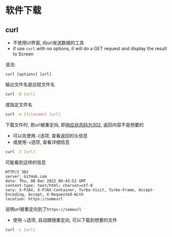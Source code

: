 # 软件下载

## curl

- 不使用UI界面, 向url发送数据的工具
- if use `curl` with no options, it will do a GET request and display the result to Screen

语法:

`curl [options] [url]`

输出文件名是远程文件名

```bash
curl -O [url]
```

或指定文件名

```bash
curl -o [filename] [url]
```

下载文件时, 若url被重定向, 即[响应状态码为302](/sorted/Network/Http_Response_Message.md#状态行), 返回内容不是想要的

- 可以先使用`-I`选项, 查看返回的头信息
- 或使用`-v`选项, 查看详细信息

```bash
curl -I [url]
```
可能看到这样的信息

```
HTTP/2 302
server: GitHub.com
date: Thu, 08 Dec 2022 09:43:52 GMT
content-type: text/html; charset=utf-8
vary: X-PJAX, X-PJAX-Container, Turbo-Visit, Turbo-Frame, Accept-Encoding, Accept, X-Requested-With
location: https://someurl
```

说明url被重定向到了`https://someurl`

- 使用`-L`选项, 自动跟随重定向, 可以下载到想要的文件

```bash
curl -L [url]
```
